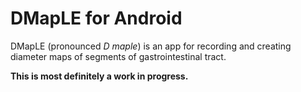 # DMapLE for Android

DMapLE (pronounced *D maple*) is an app for recording and creating diameter maps of 
segments of gastrointestinal tract.

**This is most definitely a work in progress.**

